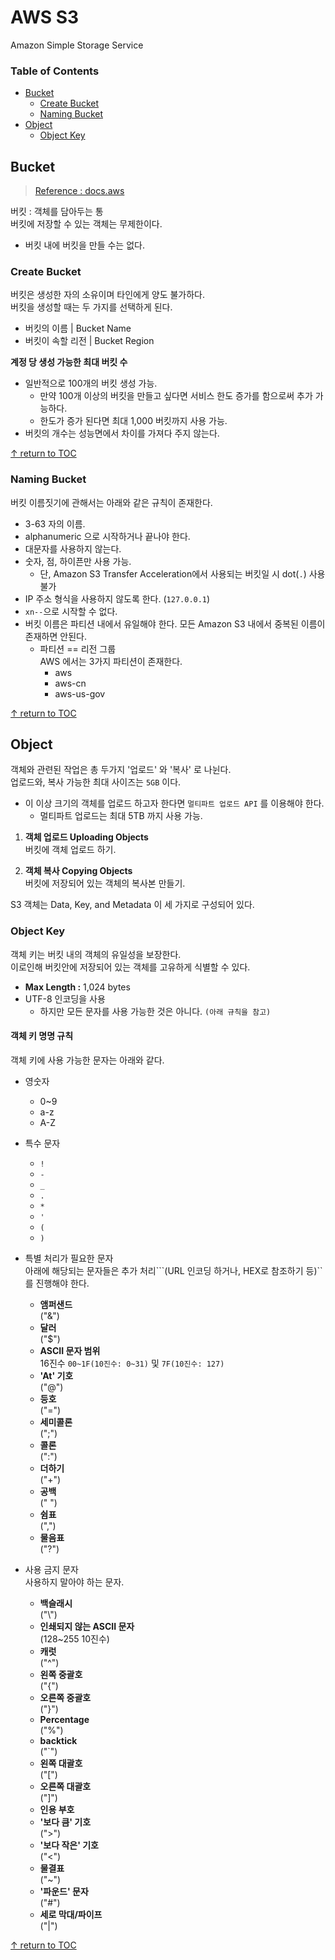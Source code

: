 # AWS S3
Amazon Simple Storage Service

### Table of Contents
* [Bucket](#bucket)
    * [Create Bucket](#create-bucket)
    * [Naming Bucket](#naming-bucket)
* [Object](#object)
  * [Object Key](#object-key)

## Bucket
> [Reference : docs.aws](https://docs.aws.amazon.com/ko_kr/AmazonS3/latest/dev/UsingBucket.html)  

버킷 : 객체를 담아두는 통  
버킷에 저장할 수 있는 객체는 무제한이다.  
* 버킷 내에 버킷을 만들 수는 없다.



### Create Bucket
버킷은 생성한 자의 소유이며 타인에게 양도 불가하다.  
버킷을 생성할 때는 두 가지를 선택하게 된다.  
* 버킷의 이름 | Bucket Name
* 버킷이 속할 리전 | Bucket Region

**계정 당 생성 가능한 최대 버킷 수**  
* 일반적으로 100개의 버킷 생성 가능.  
    * 만약 100개 이상의 버킷을 만들고 싶다면 서비스 한도 증가를 함으로써 추가 가능하다. 
    * 한도가 증가 된다면 최대 1,000 버킷까지 사용 가능.
* 버킷의 개수는 성능면에서 차이를 가져다 주지 않는다.  

[↑ return to TOC](#table-of-contents)

### Naming Bucket
버킷 이름짓기에 관해서는 아래와 같은 규칙이 존재한다.
* 3-63 자의 이름.
* alphanumeric 으로 시작하거나 끝나야 한다.
* 대문자를 사용하지 않는다.
* 숫자, 점, 하이픈만 사용 가능.  
    * 단, Amazon S3 Transfer Acceleration에서 사용되는 버킷일 시 dot(```.```) 사용 불가
* IP 주소 형식을 사용하지 않도록 한다. (```127.0.0.1```)
* ```xn--```으로 시작할 수 없다.
* 버킷 이름은 파티션 내에서 유일해야 한다. 모든 Amazon S3 내에서 중복된 이름이 존재하면 안된다.
  * 파티션 == 리전 그룹  
    AWS 에서는 3가지 파티션이 존재한다.  
      * aws
      * aws-cn
      * aws-us-gov

[↑ return to TOC](#table-of-contents)


## Object
객체와 관련된 작업은 총 두가지 '업로드' 와 '복사' 로 나뉜다.  
업로드와, 복사 가능한 최대 사이즈는 ```5GB``` 이다.  
* 이 이상 크기의 객체를 업로드 하고자 한다면 ```멀티파트 업로드 API``` 를 이용해야 한다.
  * 멀티파트 업로드는 최대 5TB 까지 사용 가능.


1. **객체 업로드 Uploading Objects**  
  버킷에 객체 업로드 하기.  
    
1. **객체 복사 Copying Objects**  
  버킷에 저장되어 있는 객체의 복사본 만들기.  

S3 객체는 Data, Key, and Metadata 이 세 가지로 구성되어 있다.

 
### Object Key  
객체 키는 버킷 내의 객체의 유일성을 보장한다.  
이로인해 버킷안에 저장되어 있는 객체를 고유하게 식별할 수 있다.  
* **Max Length :** 1,024 bytes
* UTF-8 인코딩을 사용  
  * 하지만 모든 문자를 사용 가능한 것은 아니다. ```(아래 규칙을 참고)```

#### 객체 키 명명 규칙
객체 키에 사용 가능한 문자는 아래와 같다.  
* 영숫자  
  * 0~9
  * a-z
  * A-Z

* 특수 문자
  * ```!```
  * ```-```
  * ```_```
  * ```.```
  * ```*```
  * ```'```
  * ```(```
  * ```)```

* 특별 처리가 필요한 문자  
  아래에 해당되는 문자들은 추가 처리```(URL 인코딩 하거나, HEX로 참조하기 등)``를 진행해야 한다.  
  * **앰퍼샌드**  
    ("&")
  * **달러**  
    ("$")
  * **ASCII 문자 범위**  
    16진수 ```00~1F(10진수: 0~31)``` 및 ```7F(10진수: 127)```
  * **'At' 기호**  
    ("@")  
  * **등호**  
    ("=")  
  * **세미콜론**  
    (";")
  * **콜론**  
    (":")
  * **더하기**  
    ("+")
  * **공백**  
    (" ")
  * **쉼표**  
    (",")
  * **물음표**  
    ("?")

* 사용 금지 문자  
  사용하지 말아야 하는 문자.  
  * **백슬래시**  
    ("\\")
  * **인쇄되지 않는 ASCII 문자**  
    (128~255 10진수)
  * **캐럿**  
    ("^")
  * **왼쪽 중괄호**  
    ("{")
  * **오른쪽 중괄호**  
    ("}")
  * **Percentage**  
    ("%")
  * **backtick**  
    ("`")
  * **왼쪽 대괄호**  
    ("[")
  * **오른쪽 대괄호**  
    ("]")
  * **인용 부호**
  * **'보다 큼' 기호**  
    (">")
  * **'보다 작은' 기호**  
    ("<")
  * **물결표**  
    ("~")
  * **'파운드' 문자**  
    ("#")
  * **세로 막대/파이프**  
    ("|")


[↑ return to TOC](#table-of-contents) 
